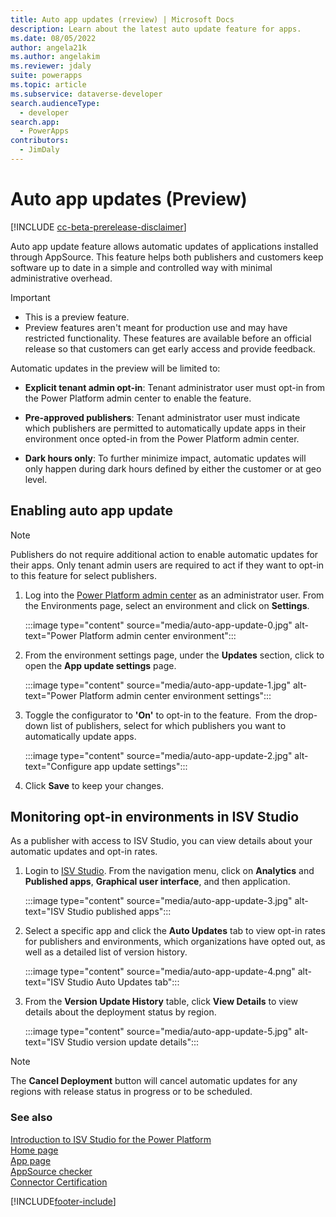 ```yaml
---
title: Auto app updates (rreview) | Microsoft Docs
description: Learn about the latest auto update feature for apps.
ms.date: 08/05/2022
author: angela21k
ms.author: angelakim
ms.reviewer: jdaly
suite: powerapps
ms.topic: article
ms.subservice: dataverse-developer
search.audienceType: 
  - developer
search.app: 
  - PowerApps
contributors: 
  - JimDaly
---
```


# Auto app updates (Preview)

[!INCLUDE [cc-beta-prerelease-disclaimer](../../includes/cc-beta-prerelease-disclaimer.md)]

Auto app update feature allows automatic updates of applications installed through AppSource. This feature helps both publishers and customers keep software up to date in a simple and controlled way with minimal administrative overhead. 

> [!IMPORTANT]
> - This is a preview feature.
> - Preview features aren't meant for production use and may have restricted functionality. These features are available before an official release so that customers can get early access and provide feedback.

Automatic updates in the preview will be limited to:  

- **Explicit tenant admin opt-in**: Tenant administrator user must opt-in from the Power Platform admin center to enable the feature.

- **Pre-approved publishers**: Tenant administrator user must indicate which publishers are permitted to automatically update apps in their environment once opted-in from the Power Platform admin center.

- **Dark hours only**: To further minimize impact, automatic updates will only happen during dark hours defined by either the customer or at geo level.  

## Enabling auto app update  

> [!NOTE]
> Publishers do not require additional action to enable automatic updates for their apps. Only tenant admin users are required to act if they want to opt-in to this feature for select publishers.

1. Log into the [Power Platform admin center](https://admin.powerplatform.microsoft.com) as an administrator user. From the Environments page, select an environment and click on **Settings**.

   :::image type="content" source="media/auto-app-update-0.jpg" alt-text="Power Platform admin center environment":::

1. From the environment settings page, under the **Updates** section, click to open the **App update settings** page.  

   :::image type="content" source="media/auto-app-update-1.jpg" alt-text="Power Platform admin center environment settings":::

1. Toggle the configurator to **'On'** to opt-in to the feature.  From the drop-down list of publishers, select for which publishers you want to automatically update apps.

   :::image type="content" source="media/auto-app-update-2.jpg" alt-text="Configure app update settings":::

1. Click **Save** to keep your changes.


## Monitoring opt-in environments in ISV Studio

As a publisher with access to ISV Studio, you can view details about your automatic updates and opt-in rates.
 
1. Login to [ISV Studio](https://isvstudio.powerapps.com/). From the navigation menu, click on **Analytics** and **Published apps**, **Graphical user interface**, and then application.

   :::image type="content" source="media/auto-app-update-3.jpg" alt-text="ISV Studio published apps":::
 
1. Select a specific app and click the **Auto Updates** tab to view opt-in rates for publishers and environments, which organizations have opted out, as well as a detailed list of version history.

   :::image type="content" source="media/auto-app-update-4.png" alt-text="ISV Studio Auto Updates tab":::

1. From the **Version Update History** table, click **View Details** to view details about the deployment status by region.

   :::image type="content" source="media/auto-app-update-5.jpg" alt-text="ISV Studio version update details":::

> [!NOTE]
> The **Cancel Deployment** button will cancel automatic updates for any regions with release status in progress or to be scheduled.

### See also

[Introduction to ISV Studio for the Power Platform](isv-app-management.md)  
[Home page](isv-app-management-homepage.md)<br/> 
[App page](isv-app-management-apppage.md)<br/> 
[AppSource checker](isv-app-management-appsource-checker.md)<br/> 
[Connector Certification](isv-app-management-certification.md)

[!INCLUDE[footer-include](../../includes/footer-banner.md)]
